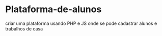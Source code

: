 # Plataforma-de-alunos
criar uma plataforma usando PHP e JS onde se pode cadastrar alunos e trabalhos de casa
